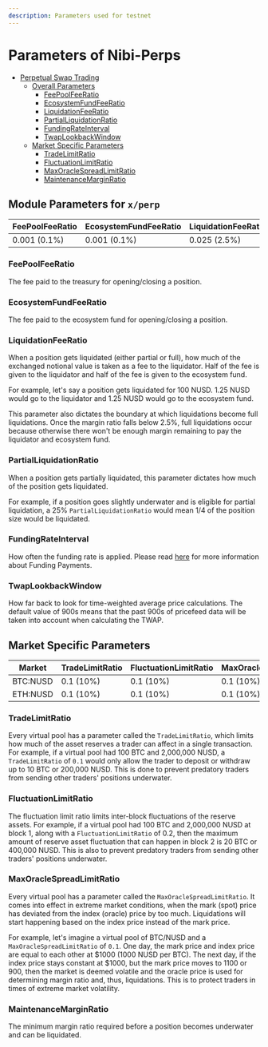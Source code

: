 ```yaml
---
description: Parameters used for testnet
---
```


# Parameters of Nibi-Perps

* [Perpetual Swap Trading](parameters.md#perpetual-swap-trading)
  * [Overall Parameters](parameters.md#overall-parameters)
    * [FeePoolFeeRatio](parameters.md#feepoolfeeratio)
    * [EcosystemFundFeeRatio](parameters.md#ecosystemfundfeeratio)
    * [LiquidationFeeRatio](parameters.md#liquidationfeeratio)
    * [PartialLiquidationRatio](parameters.md#partialliquidationratio)
    * [FundingRateInterval](parameters.md#fundingrateinterval)
    * [TwapLookbackWindow](parameters.md#twaplookbackwindow)
  * [Market Specific Parameters](parameters.md#market-specific-parameters)
    * [TradeLimitRatio](parameters.md#tradelimitratio)
    * [FluctuationLimitRatio](parameters.md#fluctuationlimitratio)
    * [MaxOracleSpreadLimitRatio](parameters.md#maxoraclespreadlimitratio)
    * [MaintenanceMarginRatio](parameters.md#maintenancemarginratio)

## Module Parameters for `x/perp`

| FeePoolFeeRatio | EcosystemFundFeeRatio | LiquidationFeeRatio | PartialLiquidationRatio | FundingRateInterval | TwapLookbackWindow |
| --------------- | --------------------- | ------------------- | ----------------------- | ------------------- | ------------------ |
| 0.001 (0.1%)    | 0.001 (0.1%)          | 0.025 (2.5%)        | 0.25 (25%)              | 30 minutes          | 900 seconds        |

### FeePoolFeeRatio

The fee paid to the treasury for opening/closing a position.

### EcosystemFundFeeRatio

The fee paid to the ecosystem fund for opening/closing a position.

### LiquidationFeeRatio

When a position gets liquidated (either partial or full), how much of the exchanged notional value is taken as a fee to the liquidator. Half of the fee is given to the liquidator and half of the fee is given to the ecosystem fund.

For example, let's say a position gets liquidated for 100 NUSD. 1.25 NUSD would go to the liquidator and 1.25 NUSD would go to the ecosystem fund.

This parameter also dictates the boundary at which liquidations become full liquidations. Once the margin ratio falls below 2.5%, full liquidations occur because otherwise there won't be enough margin remaining to pay the liquidator and ecosystem fund.

### PartialLiquidationRatio

When a position gets partially liquidated, this parameter dictates how much of the position gets liquidated.

For example, if a position goes slightly underwater and is eligible for partial liquidation, a 25% `PartialLiquidationRatio` would mean 1/4 of the position size would be liquidated.

### FundingRateInterval

How often the funding rate is applied. Please read [here](../content/perps.md#funding-payments) for more information about Funding Payments.

### TwapLookbackWindow

How far back to look for time-weighted average price calculations. The default value of 900s means that the past 900s of pricefeed data will be taken into account when calculating the TWAP.

## Market Specific Parameters

| Market   | TradeLimitRatio | FluctuationLimitRatio | MaxOracleSpreadRatio | MaintenanceMarginRatio |
| -------- | --------------- | --------------------- | -------------------- | ---------------------- |
| BTC:NUSD | 0.1 (10%)       | 0.1 (10%)             | 0.1 (10%)            | 0.0625 (6.25%)         |
| ETH:NUSD | 0.1 (10%)       | 0.1 (10%)             | 0.1 (10%)            | 0.0625 (6.25%)         |

### TradeLimitRatio

Every virtual pool has a parameter called the `TradeLimitRatio`, which limits how much of the asset reserves a trader can affect in a single transaction. For example, if a virtual pool had 100 BTC and 2,000,000 NUSD, a `TradeLimitRatio` of `0.1` would only allow the trader to deposit or withdraw up to 10 BTC or 200,000 NUSD. This is done to prevent predatory traders from sending other traders' positions underwater.

### FluctuationLimitRatio

The fluctuation limit ratio limits inter-block fluctuations of the reserve assets. For example, if a virtual pool had 100 BTC and 2,000,000 NUSD at block 1, along with a `FluctuationLimitRatio` of 0.2, then the maximum amount of reserve asset fluctuation that can happen in block 2 is 20 BTC or 400,000 NUSD. This is also to prevent predatory traders from sending other traders' positions underwater.

### MaxOracleSpreadLimitRatio

Every virtual pool has a parameter called the `MaxOracleSpreadLimitRatio`. It comes into effect in extreme market conditions, when the mark (spot) price has deviated from the index (oracle) price by too much. Liquidations will start happening based on the index price instead of the mark price.

For example, let's imagine a virtual pool of BTC/NUSD and a `MaxOracleSpreadLimitRatio` of `0.1`. One day, the mark price and index price are equal to each other at $1000 (1000 NUSD per BTC). The next day, if the index price stays constant at $1000, but the mark price moves to 1100 or 900, then the market is deemed volatile and the oracle price is used for determining margin ratio and, thus, liquidations. This is to protect traders in times of extreme market volatility.

### MaintenanceMarginRatio

The minimum margin ratio required before a position becomes underwater and can be liquidated.
